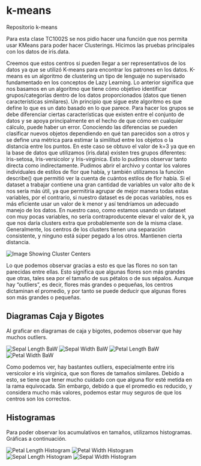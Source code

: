 # k-means
Repositorio k-means

Para esta clase TC1002S se nos pidio hacer una función que nos permita usar KMeans para poder hacer Clusterings. Hicimos las pruebas principales con los datos de iris.data. 

Creemos que estos centros si pueden llegar a ser representativos de los datos ya que se utilizó K-means para encontrar los patrones en los datos. K-means es un algoritmo de clustering  un tipo de lenguaje no supervisado fundamentado en los conceptos de Lazy Learning. Lo anterior significa que nos basamos en un algoritmo que tiene cómo objetivo identificar grupos/categorías dentro de los datos proporcionados (datos que tienen características similares). Un principio que sigue este algoritmo es que define lo que es un dato basado en lo que parece. Para hacer los grupos se debe diferenciar ciertas características que existen entre el conjunto de datos y se apoya principalmente en el hecho de que  cómo en cualquier cálculo, puede haber un error. Conociendo las diferencias se pueden clasificar nuevos objetos dependiendo en qué tan parecidos son a otros y se define una métrica para estimar la similitud entre los objetos o la distancia entre los puntos.
En este caso se obtuvo el valor de k=3  ya que en la base de datos que utilizamos (iris.data) existen tres grupos diferentes: Iris-setosa, Iris-versicolor y Iris-virginica.
Esto lo pudimos observar tanto directa como indirectamente. Pudimos abrir el archivo y contar los valores individuales de estilos de flor que había, y también utilizamos la función describe() que permitió ver la cuenta de cuántos estilos de flor había. 
Si el dataset a trabajar contiene una gran cantidad de variables un valor alto de k nos sería más útil, ya que permitiría agrupar de mejor manera todas estas variables, por el contrario, si nuestro dataset es de pocas variables, nos es más eficiente usar un valor de k menor y así tendríamos un adecuado manejo de los datos. En nuestro caso, como estamos usando un dataset con muy pocas variables, no sería contraproducente elevar el valor de k, ya que nos daría clusters extra que probablemente son de la misma clase. 
Generalmente, los centros de los clusters tienen una separación consistente, y ninguno está súper pegado a los otros. Mantienen cierta distancia.

![Image Showing Cluster Centers](https://github.com/Balzaretti/k-means/blob/master/images/kmeans_out/kmeans_Result.png)


Lo que podemos observar gracias a esto es que las flores no son tan parecidas entre ellas. Esto significa que algunas flores son más grandes que otras, tales sea por el tamaño de sus pétalos o de sus sépalos. Aunque hay “outliers”, es decir, flores más grandes o pequeñas, los centros dictaminan el promedio, y por tanto se puede deducir que algunas flores son más grandes o pequeñas.

## Diagramas Caja y Bigotes

Al graficar en diagramas de caja y bigotes, podemos observar que hay muchos outliers.

![Sepal Length BaW](https://github.com/Balzaretti/k-means/blob/master/Box_and_Whiskers/sepal_length.png)
![Sepal Width BaW](https://github.com/Balzaretti/k-means/blob/master/Box_and_Whiskers/sepal_width.png)
![Petal Length BaW](https://github.com/Balzaretti/k-means/blob/master/Box_and_Whiskers/petal_length.png)
![Petal Width BaW](https://github.com/Balzaretti/k-means/blob/master/Box_and_Whiskers/petal_width.png)


Como podemos ver, hay bastantes outliers, especialmente entre iris versicolor e iris virginica, que son flores de tamaños similares. Debido a esto, se tiene que tener mucho cuidado con que alguna flor esté metida en la rama equivocada. Sin embargo, debido a que el promedio es reducido, y considera mucho más valores, podemos estar muy seguros de que los centros son los correctos.

## Histogramas

Para poder observar los acumulativos en tamaños, utilizamos histogramas. Gráficas a continuación.

![Petal Length Histogram](https://github.com/Balzaretti/k-means/blob/master/Histograms/petal_length.png)
![Petal Width Histogram](https://github.com/Balzaretti/k-means/blob/master/Histograms/petal_width.png)
![Sepal Length Histogram](https://github.com/Balzaretti/k-means/blob/master/Histograms/sepal_length.png)
![Sepal Width Histogram](https://github.com/Balzaretti/k-means/blob/master/Histograms/sepal_width.png)
